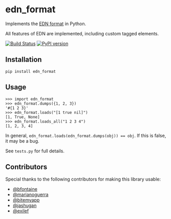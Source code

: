 # edn_format #

Implements the [EDN format](https://github.com/edn-format/edn) in Python.

All features of EDN are implemented, including custom tagged elements.

[![Build Status](https://travis-ci.org/swaroopch/edn_format.svg?branch=master)](https://travis-ci.org/swaroopch/edn_format)
[![PyPI version](https://img.shields.io/pypi/v/edn_format.svg)](https://pypi.org/project/edn_format/)

## Installation ##

    pip install edn_format

## Usage ##

```pycon
>>> import edn_format
>>> edn_format.dumps({1, 2, 3})
'#{1 2 3}'
>>> edn_format.loads("[1 true nil]")
[1, True, None]
>>> edn_format.loads_all("1 2 3 4")
[1, 2, 3, 4]
```


In general, `edn_format.loads(edn_format.dumps(obj)) == obj`. If this is
false, it may be a bug.

See `tests.py` for full details.

## Contributors ##

Special thanks to the following contributors for making this library
usable:

- [@bfontaine](https://github.com/bfontaine)
- [@marianoguerra](https://github.com/marianoguerra)
- [@bitemyapp](https://github.com/bitemyapp)
- [@jashugan](https://github.com/jashugan)
- [@exilef](https://github.com/exilef)
